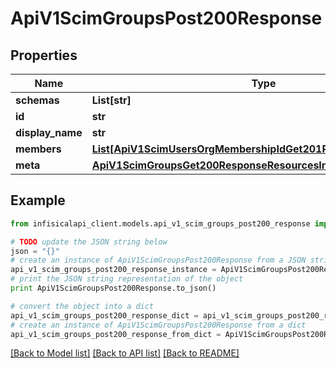 # ApiV1ScimGroupsPost200Response


## Properties
Name | Type | Description | Notes
------------ | ------------- | ------------- | -------------
**schemas** | **List[str]** |  | 
**id** | **str** |  | 
**display_name** | **str** |  | 
**members** | [**List[ApiV1ScimUsersOrgMembershipIdGet201ResponseGroupsInner]**](ApiV1ScimUsersOrgMembershipIdGet201ResponseGroupsInner.md) |  | [optional] 
**meta** | [**ApiV1ScimGroupsGet200ResponseResourcesInnerMeta**](ApiV1ScimGroupsGet200ResponseResourcesInnerMeta.md) |  | 

## Example

```python
from infisicalapi_client.models.api_v1_scim_groups_post200_response import ApiV1ScimGroupsPost200Response

# TODO update the JSON string below
json = "{}"
# create an instance of ApiV1ScimGroupsPost200Response from a JSON string
api_v1_scim_groups_post200_response_instance = ApiV1ScimGroupsPost200Response.from_json(json)
# print the JSON string representation of the object
print ApiV1ScimGroupsPost200Response.to_json()

# convert the object into a dict
api_v1_scim_groups_post200_response_dict = api_v1_scim_groups_post200_response_instance.to_dict()
# create an instance of ApiV1ScimGroupsPost200Response from a dict
api_v1_scim_groups_post200_response_from_dict = ApiV1ScimGroupsPost200Response.from_dict(api_v1_scim_groups_post200_response_dict)
```
[[Back to Model list]](../README.md#documentation-for-models) [[Back to API list]](../README.md#documentation-for-api-endpoints) [[Back to README]](../README.md)


